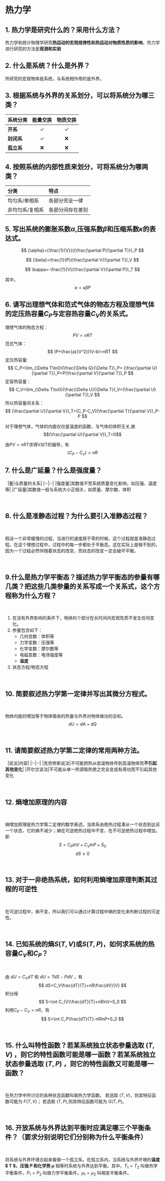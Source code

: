 # 热力学
## 1. 热力学是研究什么的？采用什么方法？

热力学和统计物理学研究**热运动的宏观规律性和热运动对物质性质的影响**，热力学进行研究的方法是**观测和实验**

## 2. 什么是系统？什么是外界？

所研究的宏观物体是系统，与系统相作用的是外界。

## 3. 根据**系统与外界的关系**划分，可以将系统分为哪三类？

| 系统分类 | 能量交换 | 物质交换 |
| :----- | :---: | :---: |
| **开系** | ✓ | ✓|
|**封闭系**|✓|❌|
|**孤立系**|❌|❌|


## 4. 按照系统的**内部性质**来划分，可将系统分为哪两类？

|分类|特点|
|:---|:--|
|均匀系/单相系|	各部分完全一律 |  
|非均匀系/复相系	|	各部分间存在差别|

## 5. 写出系统的膨胀系数${\alpha}$,压强系数${\beta}$和压缩系数${\kappa}$的表达式。

$$
{\alpha}={\frac{1}{V}}({\frac{\partial P}{\partial T}})_P
$$

$$
{\beta}=\frac{1}{P}(\frac{\partial V}{\partial T})_V
$$

$$
\kappa=-\frac{1}{V}(\frac{\partial V}{\partial P})_T
$$



其中，
$$
\alpha=\kappa\beta P
$$

## 6. 请写出理想气体和范式气体的物态方程及理想气体的定压热容量$C_P$与定容热容量$C_V$的关系式。

理想气体的物态方程：
$$
PV=nRT
$$
范式气体：
$$
(P+\frac{a}{V^2})(V-b)=nRT
$$
定压热容量:
$$
C_P=\lim_{\Delta T\to0}(\frac{\Delta Q}{\Delta T})_P=
(\frac{\partial U}{\partial T})_P+P(\frac{\partial V}{\partial T})_P
$$
定容热容量：
$$
C_V=\lim_{\Delta T\to0}(\frac{\Delta U}{\Delta T})_V=(\frac{\partial U}{\partial T})_V
$$
所以热容量间关系：
$$
(\frac{\partial U}{\partial V})_T=(C_P-C_V)(\frac{\partial T}{\partial V})_P-P
$$

对于理想气体，气体的内能仅仅是温度的函数，与气体的体积无关,故$$(\frac{\partial U}{\partial V})_T=0$$

由$PV=nRT$求得V对T的偏导，有
$$
(C_P-C_V)=nR
$$

## 7. 什么是广延量？什么是强度量？
&nbsp;
|量|与质量的关系|
|:-|:-|
|强度量|其数值不受系统质量变化影响，如压强、温度等|
|广延量|其数值一般与系统大小正相关，如质量、摩尔数、体积

&nbsp;
## 8. 什么是准静态过程？为什么要引入准静态过程？
&nbsp;

假设一个非常缓慢的过程，当进行的速度趋于零的时候，这个过程就是准静态过程。在这个理想过程中，过程中的每一步都处于平衡态。这在实际上是做不到的，因为一个过程必然伴随着状态的改变，而状态的改变一定会破坏平衡。

&nbsp;
## 9.什么是热力学平衡态？描述热力学平衡态的参量有哪几类？把这些几类参量的关系写成一个关系式，这个方程称为什么方程？

&nbsp;
1. 在没有外界影响的条件下，物体的个部分在长时间内宏观性质不发生任何变化。
2. 参量包含如下：
    + 几何变数：体积等
    + 力学变数：压强等
    + 化学变数：摩尔数等
    + 电磁变数：电场强度等
    + **温度**
3. 状态方程/物态方程

&nbsp;
## 10. 简要叙述热力学第一定律并写出其微分方程式。

&nbsp;

物体内能的增加等于物体吸收的热量与外界对物体做功的总和。
$$
dU=dA+dQ
$$

&nbsp;
## 11. 请简要叙述热力学第二定律的常用两种方法。
&nbsp;
|说法|内容|
|:-|:-|
|克劳修斯说法|不可能把热从低温物体传到高温物体而**不引起其他变化**|
|开尔文说法|不可能从单一热源吸热使之完全变成有用功而不引起其他变化

&nbsp;
## 12. 熵增加原理的内容
&nbsp;

熵增加原理是热力学第二定律的数学表述。当体系由绝热过程凑从一个状态到达另一个状态，它的熵不减少；熵在可逆绝热过程中不变，在不可逆绝热过程中增加，即$$S=C_PlnV+C_VlnP+S_0$$ $$dS\ge 0$$

&nbsp;
## 13. 对于一非绝热系统，如何利用熵增加原理判断其过程的可逆性
&nbsp;

在可逆过程中，熵不变，所以我们可以通过计算过程中熵的变化来判断过程的可逆性。

&nbsp;
## 14. 已知系统的熵$S(T, V)$或$S(T, P)$，如何求系统的热容量$C_V$和$C_P$？
&nbsp;

由 $dU=C_VdT$ 和 $dU=TdS-PdV$ ，有
$$
dS=C_V\frac{dT}{T}+nR\frac{dV}{V}
$$
积分得
$$
S=\int C_{V}\frac{dT}{T}+nRlnV+S_0
$$
利用$C_P-C_V=nR$，有
$$
S=\int C_P\frac{dT}{T}-nRlnP+S_0
$$

&nbsp;

## 15. 什么叫特性函数？若某系统独立状态参量选取 $(T,V)$ ，则它的特性函数可能是哪一函数？若某系统独立状态参量选取 $(T,P)$ ，则它的特性函数又可能是哪一函数？

&nbsp;

在热力学中所讨论的各种状态函数叫做热力学函数。
若选取 $(T,V)$，则其特征函数可能为 $F(T,V)$；
若选取 $(T,P)$,则其特征函数可能为 $G(T,P)$。

&nbsp;

## 16. 开放系统与外界达到平衡时应满足哪三个平衡条件？（要求分别说明它们分别称为什么平衡条件）
&nbsp;

将系统与外界环境合起来看做一个孤立系，在孤立系内，当系统与外界环境的**温度 $ T $、压强 $P$ 和化学势 $\mu$** 相等时系统与外界达到平衡。其中，$T_1=T_2$ 叫做热学平衡条件，$P_1=P_2$ 叫做力学平衡条件，$\mu _1=\mu _2$ 叫相变平衡条件。